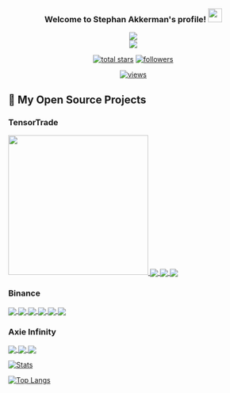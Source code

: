 <h3 align="center">
  Welcome to Stephan Akkerman's profile!
  <img src="https://media.giphy.com/media/hvRJCLFzcasrR4ia7z/giphy.gif" width="28">
</h3>

<!-- https://readme-typing-svg.herokuapp.com/demo/ -->
<p align="center">
  <a href="https://github.com/DenverCoder1/readme-typing-svg"><img src="https://readme-typing-svg.herokuapp.com?color=%23A37BCB&width=300&lines=Back-end+Software+Engineer"></a><br>
  <a href="https://github.com/DenverCoder1/readme-typing-svg"><img src="https://readme-typing-svg.herokuapp.com?color=%23A37BCB&width=420&lines=Focused+On+Machine+Learning+%26+Trading"></a>
</p>

<!-- View counter - https://github.com/DenverCoder1/Simple-View-Counter -->
<!-- Star counter - https://github.com/idealclover/GitHub-Star-Counter -->
<p align="center">
  <a href="https://github.com/StephanAkkerman?tab=repositories&sort=stargazers">
    <img alt="total stars" title="Total stars on GitHub" src="https://custom-icon-badges.herokuapp.com/badge/dynamic/json?logo=star&color=55960c&labelColor=488207&label=Stars&style=for-the-badge&query=%24.stars&url=https://api.github-star-counter.workers.dev/user/StephanAkkerman"/></a>
  
  <a href="https://github.com/StephanAkkerman?tab=followers">
    <img alt="followers" title="Follow me on Github" src="https://custom-icon-badges.herokuapp.com/github/followers/StephanAkkerman?color=236ad3&labelColor=1155ba&style=for-the-badge&logo=person-add&label=Follow&logoColor=white"/></a>
  </a>
</p>

 <!-- src "https://profile-counter.glitch.me/StephanAkkerman/count.svg"> -->
 <!-- src="https://visitor-badge.laobi.icu/badge?page_id=StephanAkkerman.StephanAkkerman"/> -->
 <!-- https://github.com/antonkomarev/github-profile-views-counter -->
<p align="center">
 <a href="https://github.com/StephanAkkerman">
  <img alt="views" title="GitHub profile views" src="https://komarev.com/ghpvc/?username=StephanAkkerman&style=flat-square">
    </a>
  </p>

<!-- Repo info cards - https://github.com/anuraghazra/github-readme-stats -->
<!-- Small repo cards (fork) - https://github.com/DenverCoder1/github-readme-stats -->
## 📘 My Open Source Projects
### TensorTrade
<p align="left">
  <a href="https://github.com/StephanAkkerman/TensorTradeExtras"><img width="282" src="https://denvercoder1-github-readme-stats.vercel.app/api/pin/?username=StephanAkkerman&repo=TensorTradeExtras&theme=nightowl&hide_border=true&show_icons=false" />
 </a>

<a href="https://github.com/StephanAkkerman/TensorTradeExtras">
  <img align="center" src="https://github-readme-stats.vercel.app/api/pin/?username=StephanAkkerman&repo=TensorTradeExtras&theme=nightowl " />
</a>

<a href="https://github.com/StephanAkkerman/TensorTrade">
  <img align="center" src="https://github-readme-stats.vercel.app/api/pin/?username=StephanAkkerman&repo=TensorTrade&theme=nightowl " />
</a>

<a href="https://github.com/StephanAkkerman/Crypto_OHLCV">
  <img align="center" src="https://github-readme-stats.vercel.app/api/pin/?username=StephanAkkerman&repo=Crypto_OHLCV&theme=nightowl " />
</a>

### Binance
<a href="https://github.com/StephanAkkerman/BinanceData">
  <img align="center" src="https://github-readme-stats.vercel.app/api/pin/?username=StephanAkkerman&repo=BinanceData&theme=nightowl " />
</a>

<a href="https://github.com/StephanAkkerman/Binance_Trailing_Stop_Loss">
  <img align="center" src="https://github-readme-stats.vercel.app/api/pin/?username=StephanAkkerman&repo=Binance_Trailing_Stop_Loss&theme=nightowl " />
</a>

<a href="https://github.com/StephanAkkerman/Live_Binance_Charts">
  <img align="center" src="https://github-readme-stats.vercel.app/api/pin/?username=StephanAkkerman&repo=Live_Binance_Charts&theme=nightowl " />
</a>

<a href="https://github.com/StephanAkkerman/Binance_Line_Chart">
  <img align="center" src="https://github-readme-stats.vercel.app/api/pin/?username=StephanAkkerman&repo=Binance_Line_Chart&theme=nightowl " />
</a>

<a href="https://github.com/StephanAkkerman/Binance_Stop_Loss_Alert">
  <img align="center" src="https://github-readme-stats.vercel.app/api/pin/?username=StephanAkkerman&repo=Binance_Stop_Loss_Alert&theme=nightowl " />
</a>

<a href="https://github.com/StephanAkkerman/New_Binance_Listings">
  <img align="center" src="https://github-readme-stats.vercel.app/api/pin/?username=StephanAkkerman&repo=New_Binance_Listings&theme=nightowl " />
</a>

### Axie Infinity
<a href="https://github.com/StephanAkkerman/Axie_Infinity_Extras">
  <img align="center" src="https://github-readme-stats.vercel.app/api/pin/?username=StephanAkkerman&repo=Axie_Infinity_Extras&theme=nightowl " />
</a>

<a href="https://github.com/StephanAkkerman/Axie_Manager_Bot">
  <img align="center" src="https://github-readme-stats.vercel.app/api/pin/?username=StephanAkkerman&repo=Axie_Manager_Bot&theme=nightowl " />
</a>

<a href="https://github.com/StephanAkkerman/Scholar_Stats">
  <img align="center" src="https://github-readme-stats.vercel.app/api/pin/?username=StephanAkkerman&repo=Scholar_Stats&theme=nightowl " />
</a>

[![Stats](https://github-readme-stats.vercel.app/api?username=StephanAkkerman&count_private=true&show_icons=true&theme=nightowl&hide=contribs,prs)](https://github.com/StephanAkkerman/?tab=repositories)

[![Top Langs](https://github-readme-stats.vercel.app/api/top-langs/?username=StephanAkkerman&layout=compact&theme=nightowl&exclude_repo=StephanAkkerman.github.io)](https://github.com/StephanAkkerman/?tab=repositories)
